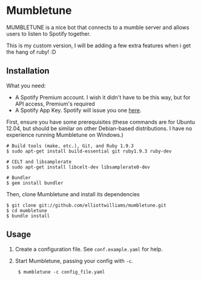 # Mumbletune

MUMBLETUNE is a nice bot that connects to a mumble server and allows users to listen to Spotify together.

This is my custom version, I will be adding a few extra features when i get the hang of ruby! :D

## Installation

What you need:
- A Spotify Premium account. I wish it didn't have to be this way, but for API access, Premium's required
- A Spotify App Key. Spotify will issue you one [here][1]. 

First, ensure you have some prerequisites (these commands are for Ubuntu 12.04, but should be similar on other Debian-based distributions. I have no experience running Mumbletune on Windows.)

    # Build tools (make, etc.), Git, and Ruby 1.9.3
    $ sudo apt-get install build-essential git ruby1.9.3 ruby-dev
    
    # CELT and libsamplerate
    $ sudo apt-get install libcelt-dev libsamplerate0-dev
    
    # Bundler
    $ gem install bundler

Then, clone Mumbletune and install its dependencies

    $ git clone git://github.com/elliottwilliams/mumbletune.git
    $ cd mumbletune
    $ bundle install

## Usage

1. Create a configuration file. See `conf.example.yaml` for help.
2. Start Mumbletune, passing your config with `-c`.

		$ mumbletune -c config_file.yaml

[1]: https://developer.spotify.com/technologies/libspotify/keys/

